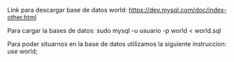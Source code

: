 Link para descargar base de datos world:
https://dev.mysql.com/doc/index-other.html

Para cargar la bases de datos:
sudo mysql -u usuario -p world < world.sql

Para poder situarnos en la base de datos utilizamos la siguiente instruccion:
use world;

